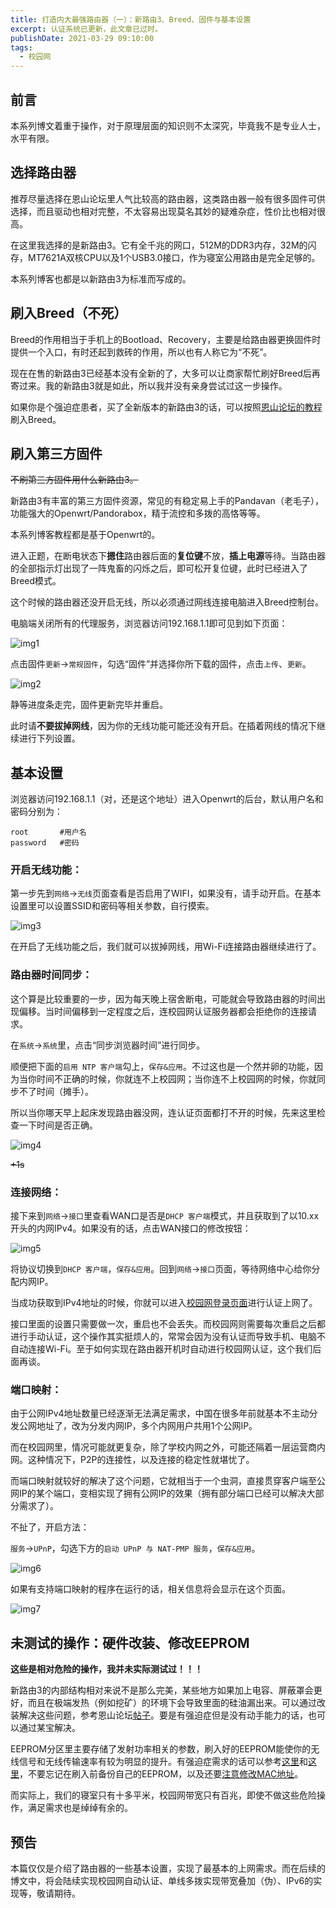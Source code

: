 ```yaml
---
title: 打造内大最强路由器（一）：新路由3、Breed、固件与基本设置
excerpt: 认证系统已更新，此文章已过时。
publishDate: 2021-03-29 09:10:00
tags:
  - 校园网
---
```


## 前言
本系列博文着重于操作，对于原理层面的知识则不太深究，毕竟我不是专业人士，水平有限。


## 选择路由器
推荐尽量选择在恩山论坛里人气比较高的路由器，这类路由器一般有很多固件可供选择，而且驱动也相对完整，不太容易出现莫名其妙的疑难杂症，性价比也相对很高。

在这里我选择的是新路由3。它有全千兆的网口，512M的DDR3内存，32M的闪存，MT7621A双核CPU以及1个USB3.0接口，作为寝室公用路由是完全足够的。

本系列博客也都是以新路由3为标准而写成的。


## 刷入Breed（不死）
Breed的作用相当于手机上的Bootload、Recovery，主要是给路由器更换固件时提供一个入口，有时还起到救砖的作用，所以也有人称它为“不死”。

现在在售的新路由3已经基本没有全新的了，大多可以让商家帮忙刷好Breed后再寄过来。我的新路由3就是如此，所以我并没有亲身尝试过这一步操作。

如果你是个强迫症患者，买了全新版本的新路由3的话，可以按照[恩山论坛的教程](https://www.right.com.cn/forum/thread-342918-1-1.html)刷入Breed。


## 刷入第三方固件
~~不刷第三方固件用什么新路由3。~~

新路由3有丰富的第三方固件资源，常见的有稳定易上手的Pandavan（老毛子），功能强大的Openwrt/Pandorabox，精于流控和多拨的高恪等等。

本系列博客教程都是基于Openwrt的。

进入正题，在断电状态下**摁住**路由器后面的**复位键**不放，**插上电源**等待。当路由器的全部指示灯出现了一阵鬼畜的闪烁之后，即可松开复位键，此时已经进入了Breed模式。

这个时候的路由器还没开启无线，所以必须通过网线连接电脑进入Breed控制台。

电脑端关闭所有的代理服务，浏览器访问192.168.1.1即可见到如下页面：

![img1](/src/public/blog1-img1.webp)

点击固件```更新```->```常规固件```，勾选“固件”并选择你所下载的固件，点击```上传```、```更新```。

![img2](/src/public/blog1-img2.webp)

静等进度条走完，固件更新完毕并重启。

此时请**不要拔掉网线**，因为你的无线功能可能还没有开启。在插着网线的情况下继续进行下列设置。


## 基本设置
浏览器访问192.168.1.1（对，还是这个地址）进入Openwrt的后台，默认用户名和密码分别为：
```
root       #用户名
password   #密码
```


### 开启无线功能：
第一步先到```网络```->```无线```页面查看是否启用了WIFI，如果没有，请手动开启。在基本设置里可以设置SSID和密码等相关参数，自行摸索。

![img3](/src/public/blog1-img3.webp)

在开启了无线功能之后，我们就可以拔掉网线，用Wi-Fi连接路由器继续进行了。


### 路由器时间同步：
这个算是比较重要的一步，因为每天晚上宿舍断电，可能就会导致路由器的时间出现偏移。当时间偏移到一定程度之后，连校园网认证服务器都会拒绝你的连接请求。

在```系统```->```系统```里，点击“同步浏览器时间”进行同步。

顺便把下面的```启用 NTP 客户端```勾上，```保存&应用```。不过这也是一个然并卵的功能，因为当你时间不正确的时候，你就连不上校园网；当你连不上校园网的时候，你就同步不了时间（摊手）。

所以当你哪天早上起床发现路由器没网，连认证页面都打不开的时候，先来这里检查一下时间是否正确。

![img4](/src/public/blog1-img4.webp)

~~+1s~~

### 连接网络：
接下来到```网络```->```接口```里查看WAN口是否是```DHCP 客户端```模式，并且获取到了以10.xx开头的内网IPv4。如果没有的话，点击WAN接口的修改按钮：

![img5](/src/public/blog1-img5.webp)

将协议切换到```DHCP 客户端```，```保存&应用```。回到```网络```->```接口```页面，等待网络中心给你分配内网IP。

当成功获取到IPv4地址的时候，你就可以进入[校园网登录页面](http://172.31.99.50:802/srun_portal_pc.php?ac_id=2&)进行认证上网了。

接口里面的设置只需要做一次，重启也不会丢失。而校园网则需要每次重启之后都进行手动认证，这个操作其实挺烦人的，常常会因为没有认证而导致手机、电脑不自动连接Wi-Fi。至于如何实现在路由器开机时自动进行校园网认证，这个我们后面再谈。

### 端口映射：
由于公网IPv4地址数量已经逐渐无法满足需求，中国在很多年前就基本不主动分发公网地址了，改为分发内网IP，多个内网用户共用1个公网IP。

而在校园网里，情况可能就更复杂，除了学校内网之外，可能还隔着一层运营商内网。这种情况下，P2P的连接性，以及连接的稳定性就堪忧了。

而端口映射就较好的解决了这个问题，它就相当于一个虫洞，直接贯穿客户端至公网IP的某个端口，变相实现了拥有公网IP的效果（拥有部分端口已经可以解决大部分需求了）。

不扯了，开启方法：

```服务```->```UPnP```，勾选下方的```启动 UPnP 与 NAT-PMP 服务```，```保存&应用```。

![img6](/src/public/blog1-img6.webp)

如果有支持端口映射的程序在运行的话，相关信息将会显示在这个页面。

![img7](/src/public/blog1-img7.webp)


## 未测试的操作：硬件改装、修改EEPROM
**这些是相对危险的操作，我并未实际测试过！！！**

新路由3的内部结构相对来说不是那么完美，某些地方如果加上电容、屏蔽罩会更好，而且在极端发热（例如挖矿）的环境下会导致里面的硅油漏出来。可以通过改装解决这些问题，参考恩山论坛[帖子](https://www.right.com.cn/forum/thread-506529-1-1.html)。要是有强迫症但是没有动手能力的话，也可以通过某宝解决。

EEPROM分区里主要存储了发射功率相关的参数，刷入好的EEPROM能使你的无线信号和无线传输速率有较为明显的提升。有强迫症需求的话可以参考[这里](https://www.right.com.cn/forum/thread-426288-1-1.html)和[这里](https://www.right.com.cn/forum/forum.php?mod=viewthread&tid=428424&ctid=246)，不要忘记在刷入前备份自己的EEPROM，以及还要[注意修改MAC地址](https://www.right.com.cn/forum/forum.php?mod=viewthread&tid=430518&ctid=246)。

而实际上，我们的寝室只有十多平米，校园网带宽只有百兆，即使不做这些危险操作，满足需求也是绰绰有余的。


## 预告
本篇仅仅是介绍了路由器的一些基本设置，实现了最基本的上网需求。而在后续的博文中，将会陆续实现校园网自动认证、单线多拨实现带宽叠加（伪）、IPv6的实现等，敬请期待。